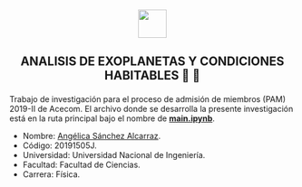 
<p align="center">
    <br>
    <a href="https://github.com/Angelica-17/ANALISIS-DE-EXOPLANETAS-Y-CONDICIONES-HABITABLES">
    <img src="https://simpleicons.org/icons/github.svg" width="50" height="50"/>
    </a>
    <br>
</p>

<h2 align="center">
<p>ANALISIS DE EXOPLANETAS Y CONDICIONES HABITABLES 🚀 🌟</p>
</h2>

Trabajo de investigación para el proceso de admisión de miembros (PAM) 2019-II de Acecom. 
El archivo donde se desarrolla la presente investigación está en la ruta principal bajo el nombre de [**main.ipynb**](./main.ipynb). 

* Nombre: [Angélica Sánchez Alcarraz](https://github.com/Angelica-17). 
* Código: 20191505J.
* Universidad: Universidad Nacional de Ingeniería.
* Facultad: Facultad de Ciencias.
* Carrera: Física.





